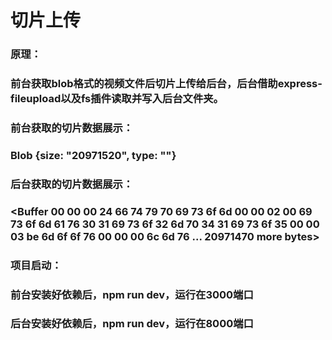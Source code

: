 # 切片上传

### 原理：
### 前台获取blob格式的视频文件后切片上传给后台，后台借助express-fileupload以及fs插件读取并写入后台文件夹。

### 前台获取的切片数据展示：
### Blob {size: "20971520", type: ""}

### 后台获取的切片数据展示：
### <Buffer 00 00 00 24 66 74 79 70 69 73 6f 6d 00 00 02 00 69 73 6f 6d 61 76 30 31 69 73 6f 32 6d 70 34 31 69 73 6f 35 00 00 03 be 6d 6f 6f 76 00 00 00 6c 6d 76 ... 20971470 more bytes>

### 项目启动：
### 前台安装好依赖后，npm run dev，运行在3000端口
### 后台安装好依赖后，npm run dev，运行在8000端口